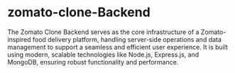 # zomato-clone-Backend
The Zomato Clone Backend serves as the core infrastructure of a Zomato-inspired food delivery platform, handling server-side operations and data management to support a seamless and efficient user experience. It is built using modern, scalable technologies like Node.js, Express.js, and MongoDB, ensuring robust functionality and performance.
